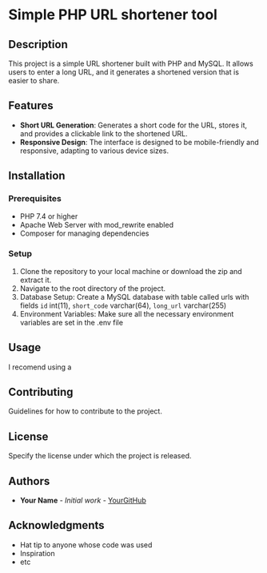 # Simple PHP URL shortener tool

## Description
This project is a simple URL shortener built with PHP and MySQL. It allows users to enter a long URL, and it generates a shortened version that is easier to share.


## Features
- **Short URL Generation**: Generates a short code for the URL, stores it, and provides a clickable link to the shortened URL.
- **Responsive Design**: The interface is designed to be mobile-friendly and responsive, adapting to various device sizes.


## Installation

### Prerequisites
- PHP 7.4 or higher
- Apache Web Server with mod_rewrite enabled
- Composer for managing dependencies

### Setup
1. Clone the repository to your local machine or download the zip and extract it.
2. Navigate to the root directory of the project.
3. Database Setup: Create a MySQL database with table called urls with fields
  `id` int(11),
  `short_code` varchar(64),
  `long_url` varchar(255)
5. Environment Variables: Make sure all the necessary environment variables are set in the .env file


## Usage
I recomend using a 
## Contributing
Guidelines for how to contribute to the project.

## License
Specify the license under which the project is released.

## Authors
- **Your Name** - _Initial work_ - [YourGitHub](https://github.com/yourusername)

## Acknowledgments
- Hat tip to anyone whose code was used
- Inspiration
- etc

